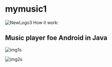 # mymusic1

![NewLogo3](https://user-images.githubusercontent.com/7523384/121322590-65877280-c90f-11eb-8dbe-7509b575551f.png)
How it work:

## Music player foe Android in Java

![img1s](https://user-images.githubusercontent.com/7523384/121322638-71733480-c90f-11eb-8f3f-dc557824ec52.png)

![img2s](https://user-images.githubusercontent.com/7523384/121322657-759f5200-c90f-11eb-9cd1-018443c1db1b.png)


